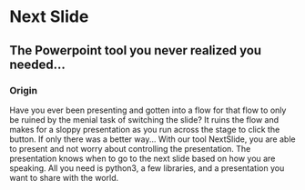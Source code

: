 # Next Slide
## The Powerpoint tool you never realized you needed...
### Origin
Have you ever been presenting and gotten into a flow for that flow to only be ruined by the menial task of switching the slide? It ruins the flow and makes for a sloppy presentation as you run across the stage to click the button. If only there was a better way...
With our tool NextSlide, you are able to present and not worry about controlling the presentation. The presentation knows when to go to the next slide based on how you are speaking. All you need is python3, a few libraries, and a presentation you want to share with the world.
